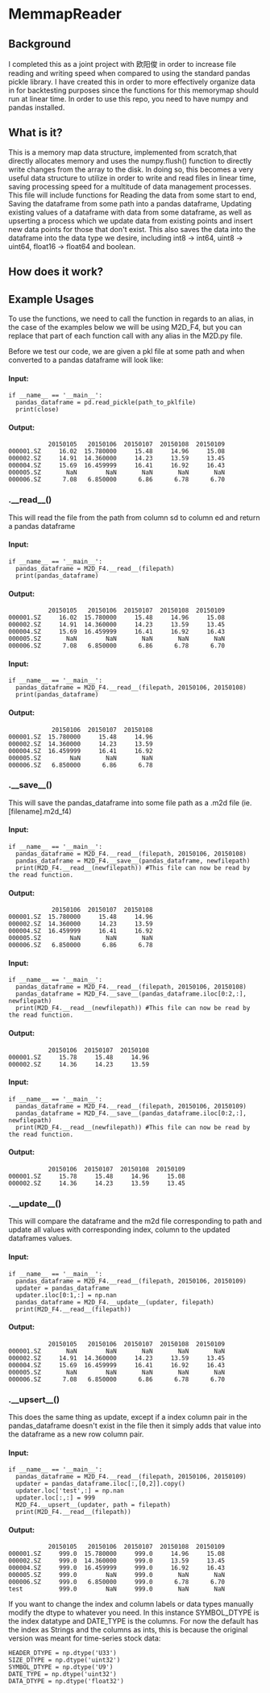 # MemmapReader
## Background

I completed this as a joint project with 欧阳俊 in order to increase file reading and writing speed when compared to using the standard pandas pickle library. I have created this in order to more effectively organize data in for backtesting purposes since the functions for this memorymap should run at linear time. In order to use this repo, you need to have numpy and pandas installed.

## What is it?

This is a memory map data structure, implemented from scratch,that directly allocates memory and uses the numpy.flush() function to directly write changes from the array to the disk. In doing so, this becomes a very useful data structure to utilize in order to write and read files in linear time, saving processing speed for a multitude of data management processes. This file will include functions for Reading the data from some start to end, Saving the dataframe from some path into a pandas dataframe, Updating existing values of a dataframe with data from some dataframe, as well as upserting a process which we update data from existing points and insert new data points for those that don't exist. This also saves the data into the dataframe into the data type we desire, including int8 -> int64, uint8 -> uint64, float16 -> float64 and boolean.

## How does it work?

## Example Usages
To use the functions, we need to call the function in regards to an alias, in the case of the examples below we will be using M2D_F4, but you can replace that part of each function call with any alias in the M2D.py file.

Before we test our code, we are given a pkl file at some path and when converted to a pandas dataframe will look like:
#### Input:
```
if __name__ == '__main__':
  pandas_dataframe = pd.read_pickle(path_to_pklfile)
  print(close)
```
#### Output:
```
           20150105   20150106  20150107  20150108  20150109
000001.SZ     16.02  15.780000     15.48     14.96     15.08
000002.SZ     14.91  14.360000     14.23     13.59     13.45
000004.SZ     15.69  16.459999     16.41     16.92     16.43
000005.SZ       NaN        NaN       NaN       NaN       NaN
000006.SZ      7.08   6.850000      6.86      6.78      6.70
```

### .\_\_read__()
This will read the file from the path from column sd to column ed and return a pandas dataframe

#### Input:
```
if __name__ == '__main__':
  pandas_dataframe = M2D_F4.__read__(filepath) 
  print(pandas_dataframe)
```
#### Output:
```
           20150105   20150106  20150107  20150108  20150109
000001.SZ     16.02  15.780000     15.48     14.96     15.08
000002.SZ     14.91  14.360000     14.23     13.59     13.45
000004.SZ     15.69  16.459999     16.41     16.92     16.43
000005.SZ       NaN        NaN       NaN       NaN       NaN
000006.SZ      7.08   6.850000      6.86      6.78      6.70
```

#### Input:
```
if __name__ == '__main__':
  pandas_dataframe = M2D_F4.__read__(filepath, 20150106, 20150108) 
  print(pandas_dataframe)
```
#### Output:
```
            20150106  20150107  20150108
000001.SZ  15.780000     15.48     14.96
000002.SZ  14.360000     14.23     13.59
000004.SZ  16.459999     16.41     16.92
000005.SZ        NaN       NaN       NaN
000006.SZ   6.850000      6.86      6.78
```

### .\_\_save__()
This will save the pandas_dataframe into some file path as a .m2d file (ie. [filename].m2d_f4)
#### Input:
```
if __name__ == '__main__':
  pandas_dataframe = M2D_F4.__read__(filepath, 20150106, 20150108) 
  pandas_dataframe = M2D_F4.__save__(pandas_dataframe, newfilepath) 
  print(M2D_F4.__read__(newfilepath)) #This file can now be read by the read function.
```
#### Output:
```
            20150106  20150107  20150108
000001.SZ  15.780000     15.48     14.96
000002.SZ  14.360000     14.23     13.59
000004.SZ  16.459999     16.41     16.92
000005.SZ        NaN       NaN       NaN
000006.SZ   6.850000      6.86      6.78
```

#### Input:
```
if __name__ == '__main__':
  pandas_dataframe = M2D_F4.__read__(filepath, 20150106, 20150108) 
  pandas_dataframe = M2D_F4.__save__(pandas_dataframe.iloc[0:2,:], newfilepath) 
  print(M2D_F4.__read__(newfilepath)) #This file can now be read by the read function.
```
#### Output:
```
           20150106  20150107  20150108
000001.SZ     15.78     15.48     14.96
000002.SZ     14.36     14.23     13.59

```

#### Input:
```
if __name__ == '__main__':
  pandas_dataframe = M2D_F4.__read__(filepath, 20150106, 20150109) 
  pandas_dataframe = M2D_F4.__save__(pandas_dataframe.iloc[0:2,:], newfilepath) 
  print(M2D_F4.__read__(newfilepath)) #This file can now be read by the read function.
```
#### Output:
```
           20150106  20150107  20150108  20150109
000001.SZ     15.78     15.48     14.96     15.08
000002.SZ     14.36     14.23     13.59     13.45

```

### .\_\_update__()
This will compare the dataframe and the m2d file corresponding to path and update all values with corresponding index, column to the updated dataframes values.

#### Input:
```
if __name__ == '__main__':
  pandas_dataframe = M2D_F4.__read__(filepath, 20150106, 20150109)
  updater = pandas_dataframe
  updater.iloc[0:1,:] = np.nan
  pandas_dataframe = M2D_F4.__update__(updater, filepath) 
  print(M2D_F4.__read__(filepath))
```
#### Output:
```
           20150105   20150106  20150107  20150108  20150109
000001.SZ       NaN        NaN       NaN       NaN       NaN
000002.SZ     14.91  14.360000     14.23     13.59     13.45
000004.SZ     15.69  16.459999     16.41     16.92     16.43
000005.SZ       NaN        NaN       NaN       NaN       NaN
000006.SZ      7.08   6.850000      6.86      6.78      6.70
```

### .\_\_upsert__()
This does the same thing as update, except if a index column pair in the pandas_dataframe doesn't exist in the file then it simply adds that value into the dataframe as a new row column pair.

#### Input:
```
if __name__ == '__main__':
  pandas_dataframe = M2D_F4.__read__(filepath, 20150106, 20150109)
  updater = pandas_dataframe.iloc[:,[0,2]].copy()
  updater.loc['test',:] = np.nan
  updater.loc[:,:] = 999
  M2D_F4.__upsert__(updater, path = filepath)
  print(M2D_F4.__read__(filepath))
```
#### Output:
```
           20150105   20150106  20150107  20150108  20150109
000001.SZ     999.0  15.780000     999.0     14.96     15.08
000002.SZ     999.0  14.360000     999.0     13.59     13.45
000004.SZ     999.0  16.459999     999.0     16.92     16.43
000005.SZ     999.0        NaN     999.0       NaN       NaN
000006.SZ     999.0   6.850000     999.0      6.78      6.70
test          999.0        NaN     999.0       NaN       NaN
```

If you want to change the index and column labels or data types manually modify the dtype to whatever you need. In this instance SYMBOL_DTYPE is the index datatype and DATE_TYPE is the columns. For now the default has the index as Strings and the columns as ints, this is because the original version was meant for time-series stock data:

```
HEADER_DTYPE = np.dtype('U33')
SIZE_DTYPE = np.dtype('uint32')
SYMBOL_DTYPE = np.dtype('U9')
DATE_TYPE = np.dtype('uint32')
DATA_DTYPE = np.dtype('float32')
```

